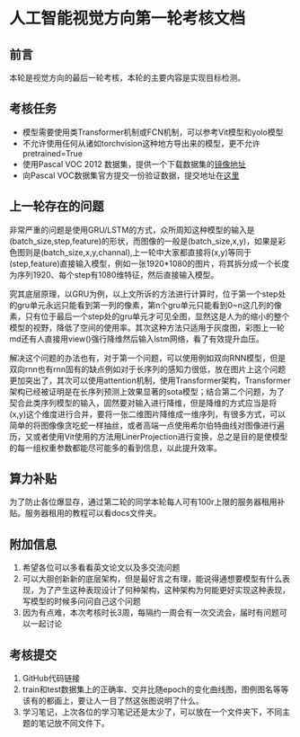 # 人工智能视觉方向第一轮考核文档
## 前言
本轮是视觉方向的最后一轮考核，本轮的主要内容是实现目标检测。
## 考核任务
* 模型需要使用类Transformer机制或FCN机制，可以参考Vit模型和yolo模型
* 不允许使用任何从诸如torchvision这种地方导出来的模型，更不允许pretrained=True
* 使用Pascal VOC 2012 数据集，提供一个下载数据集的[镜像地址](https://pjreddie.com/projects/pascal-voc-dataset-mirror/)
* 向Pascal VOC数据集官方提交一份验证数据，提交地址在[这里](http://host.robots.ox.ac.uk:8080/)
## 上一轮存在的问题
非常严重的问题是使用GRU/LSTM的方式，众所周知这种模型的输入是(batch_size,step,feature)的形状，而图像的一般是(batch_size,x,y)，如果是彩色图则是(batch_size,x,y,channal),上一轮中大家都直接将(x,y)等同于(step,feature)直接输入模型，例如一张1920*1080的图片，将其拆分成一个长度为序列1920、每个step有1080维特征，然后直接输入模型。

究其底层原理，以GRU为例，以上文所诉的方法进行计算时，位于第一个step处的gru单元永远只能看到第一列的像素，第n个gru单元只能看到0~n这几列的像素，只有位于最后一个step处的gru单元才可见全图，显然这是人为的缩小的整个模型的视野，降低了空间的使用率。其次这种方法只适用于灰度图，彩图上一轮md还有人直接用view()强行降维然后输入lstm网络，看了有效提升血压。

解决这个问题的办法也有，对于第一个问题，可以使用例如双向RNN模型，但是双向rnn也有rnn固有的缺点例如对于长序列的感知力很低，放在图片上这个问题更加突出了，其次可以使用attention机制，使用Transformer架构，Transformer架构已经被证明是在长序列预测上效果显著的sota模型；结合第二个问题，为了契合此类序列模型的输入，固然要对输入进行降维，但是降维的方式应当是将(x,y)这个维度进行合并，要将一张二维图片降维成一维序列，有很多方式，可以简单的将图像像贪吃蛇一样抽丝，或者高端一点使用希尔伯特曲线对图像进行遍历，又或者使用Vit使用的方法用LinerProjection进行变换，总之是目的是使模型的每一组权重参数都能尽可能多的看到信息，以此提升效率。

## 算力补贴
为了防止各位爆显存，通过第二轮的同学本轮每人可有100r上限的服务器租用补贴。服务器租用的教程可以看docs文件夹。

## 附加信息
1. 希望各位可以多看看英文论文以及多交流问题
2. 可以大胆创新新的底层架构，但是最好言之有理，能说得通想要模型有什么表现，为了产生这种表现设计了何种架构，这种架构为何能更好实现这种表现，写模型的时候多问问自己这个问题
3. 因为有点难，本次考核时长3周，每隔约一周会有一次交流会，届时有问题可以一起讨论

## 考核提交
1. GitHub代码链接
2. train和test数据集上的正确率、交并比随epoch的变化曲线图，图例图名等等该有的都画上，要让人一目了然这张图说明了什么。
3. 学习笔记，上次各位的学习笔记还是太少了，可以放在一个文件夹下，不同主题的笔记放不同文件下。